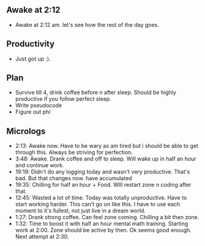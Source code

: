 ## Awake at 2:12
* Awake at 2:12 am. let's see how the rest of the day goes.

## Productivity
* Just got up :).

## Plan
* Survive till 4, drink coffee before n after sleep. Should be highly productive if you follow perfect sleep.
* Write pseudocode
* Figure out phi

## Micrologs
* 2:13: Awake now. Have to be wary as am tired but i should be able to get through this. Always be striving for perfection.
* 3:48: Awake. Drank coffee and off to sleep. Will wake up in half an hour and continue work.
* 19:19: Didn't do any logging today and wasn't very productive. That's bad. But that changes now. have accumulated
* 19:35: Chilling for half an hour + Food. WIll restart zone n coding after that.
* 12:45: Wasted a lot of time. Today was totally unproductive. Have to start working harder. This can't go on like this. I have to use each moment to it's fullest, not just live in a dream world.
* 1:27: Drank strong coffee. Can feel zone coming. Chilling a bit then zone.
* 1:32: Time to boost it with half an hour mental math training. Starting work at 2:00. Zone should be active by then. Ok seems good enough. Next attempt at 2:30.